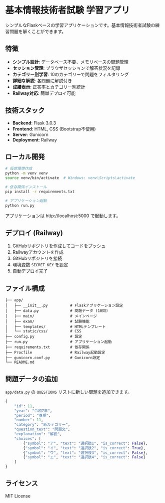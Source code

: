 # 基本情報技術者試験 学習アプリ

シンプルなFlaskベースの学習アプリケーションです。基本情報技術者試験の練習問題を解くことができます。

## 特徴

- **シンプル設計**: データベース不要、メモリベースの問題管理
- **セッション管理**: ブラウザセッションで解答状況を記録
- **カテゴリー別学習**: 10のカテゴリーで問題をフィルタリング
- **詳細な解説**: 各問題に解説付き
- **成績表示**: 正答率とカテゴリー別統計
- **Railway対応**: 簡単デプロイ可能

## 技術スタック

- **Backend**: Flask 3.0.3
- **Frontend**: HTML, CSS (Bootstrap不使用)
- **Server**: Gunicorn
- **Deployment**: Railway

## ローカル開発

```bash
# 仮想環境作成
python -m venv venv
source venv/bin/activate  # Windows: venv\Scripts\activate

# 依存関係インストール
pip install -r requirements.txt

# アプリケーション起動
python run.py
```

アプリケーションは http://localhost:5000 で起動します。

## デプロイ (Railway)

1. GitHubリポジトリを作成してコードをプッシュ
2. Railwayアカウントを作成
3. GitHubリポジトリを接続
4. 環境変数 `SECRET_KEY` を設定
5. 自動デプロイ完了

## ファイル構成

```
├── app/
│   ├── __init__.py          # Flaskアプリケーション設定
│   ├── data.py              # 問題データ (10問)
│   ├── main/                # メインページ
│   ├── exam/                # 試験機能
│   ├── templates/           # HTMLテンプレート
│   └── static/css/          # CSS
├── config.py                # 設定
├── run.py                   # アプリケーション起動
├── requirements.txt         # 依存関係
├── Procfile                 # Railway起動設定
├── gunicorn.conf.py         # Gunicorn設定
└── README.md
```

## 問題データの追加

`app/data.py` の `QUESTIONS` リストに新しい問題を追加できます。

```python
{
    "id": 11,
    "year": "令和7年",
    "period": "春期", 
    "number": 11,
    "category": "新カテゴリー",
    "question_text": "問題文",
    "explanation": "解説",
    "choices": [
        {"symbol": "ア", "text": "選択肢1", "is_correct": False},
        {"symbol": "イ", "text": "選択肢2", "is_correct": True},
        {"symbol": "ウ", "text": "選択肢3", "is_correct": False},
        {"symbol": "エ", "text": "選択肢4", "is_correct": False}
    ]
}
```

## ライセンス

MIT License